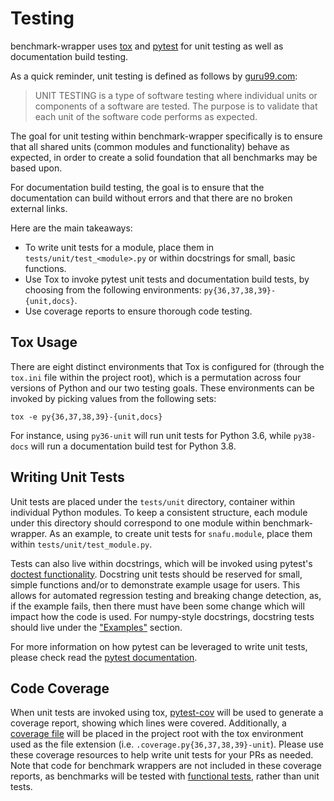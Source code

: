 # Testing

benchmark-wrapper uses [tox](https://pypi.org/project/tox/) and [pytest](https://docs.pytest.org/en/6.2.x/) for unit testing as well as documentation build testing.

As a quick reminder, unit testing is defined as follows by [guru99.com](https://www.guru99.com/unit-testing-guide.html):

> UNIT TESTING is a type of software testing where individual units or components of a software are tested. The purpose is to validate that each unit of the software code performs as expected.

The goal for unit testing within benchmark-wrapper specifically is to ensure that all shared units (common modules and functionality) behave as expected, in order to create a solid foundation that all benchmarks may be based upon.

For documentation build testing, the goal is to ensure that the documentation can build without errors and that there are no broken external links.

Here are the main takeaways:

* To write unit tests for a module, place them in ``tests/unit/test_<module>.py`` or within docstrings for small, basic functions.
* Use Tox to invoke pytest unit tests and documentation build tests, by choosing from the following environments: ``py{36,37,38,39}-{unit,docs}``.
* Use coverage reports to ensure thorough code testing.

## Tox Usage

There are eight distinct environments that Tox is configured for (through the ``tox.ini`` file within the project root), which is a permutation across four versions of Python and our two testing goals. These environments can be invoked by picking values from the following sets:

``tox -e py{36,37,38,39}-{unit,docs}``

For instance, using ``py36-unit`` will run unit tests for Python 3.6, while ``py38-docs`` will run a documentation build test for Python 3.8.


## Writing Unit Tests

Unit tests are placed under the ``tests/unit`` directory, container within individual Python modules. To keep a consistent structure, each module under this directory should correspond to one module within benchmark-wrapper. As an example, to create unit tests for ``snafu.module``, place them within ``tests/unit/test_module.py``.

Tests can also live within docstrings, which will be invoked using pytest's [doctest functionality](https://docs.pytest.org/en/6.2.x/doctest.html). Docstring unit tests should be reserved for small, simple functions and/or to demonstrate example usage for users. This allows for automated regression testing and breaking change detection, as, if the example fails, then there must have been some change which will impact how the code is used. For numpy-style docstrings, docstring tests should live under the ["Examples"](https://numpydoc.readthedocs.io/en/latest/format.html#examples) section.

For more information on how pytest can be leveraged to write unit tests, please check read the [pytest documentation](https://docs.pytest.org/en/6.2.x/example/index.html).

## Code Coverage

When unit tests are invoked using tox, [pytest-cov](https://pytest-cov.readthedocs.io/en/latest/readme.html) will be used to generate a coverage report, showing which lines were covered. Additionally, a [coverage file](https://coverage.readthedocs.io/en/coverage-5.5/) will be placed in the project root with the tox environment used as the file extension (i.e. ``.coverage.py{36,37,38,39}-unit``). Please use these coverage resources to help write unit tests for your PRs as needed. Note that code for benchmark wrappers are not included in these coverage reports, as benchmarks will be tested with [functional tests](https://www.guru99.com/functional-testing.html), rather than unit tests.
